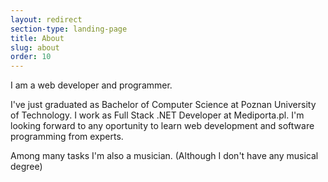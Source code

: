 ```yaml
---
layout: redirect
section-type: landing-page
title: About
slug: about
order: 10
---
```


I am a web developer and programmer.

I've just graduated as Bachelor of Computer Science at Poznan University of Technology. I work as Full Stack .NET Developer at Mediporta.pl. I'm looking forward to any oportunity to learn web development and software programming from experts.

Among many tasks I'm also a musician. (Although I don't have any musical degree)
